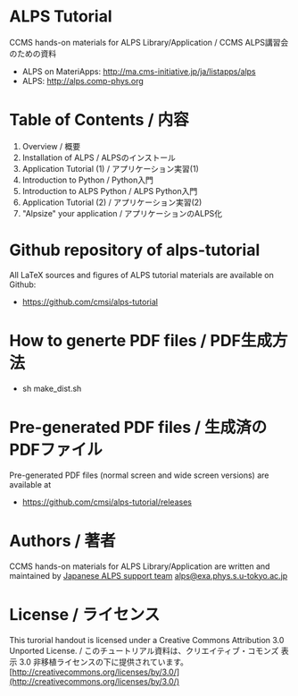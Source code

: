 ALPS Tutorial
=============

CCMS hands-on materials for ALPS Library/Application / CCMS ALPS講習会のための資料

* ALPS on MateriApps: http://ma.cms-initiative.jp/ja/listapps/alps
* ALPS: http://alps.comp-phys.org

Table of Contents / 内容
============================

1. Overview / 概要
2. Installation of ALPS / ALPSのインストール
3. Application Tutorial (1) / アプリケーション実習(1)
4. Introduction to Python / Python入門
5. Introduction to ALPS Python / ALPS Python入門
6. Application Tutorial (2) / アプリケーション実習(2)
7. "Alpsize" your application / アプリケーションのALPS化

Github repository of alps-tutorial
===================================

All LaTeX sources and figures of ALPS tutorial materials are available on Github:

* https://github.com/cmsi/alps-tutorial

How to generte PDF files / PDF生成方法
==============================================

* sh make_dist.sh

Pre-generated PDF files / 生成済のPDFファイル
======================================================

Pre-generated PDF files (normal screen and wide screen versions) are available at

* https://github.com/cmsi/alps-tutorial/releases

Authors / 著者
====================

CCMS hands-on materials for ALPS Library/Application are written and maintained by [Japanese ALPS support team](https://github.com/cmsi/alps-tutorial/graphs/contributors?type=a) <alps@exa.phys.s.u-tokyo.ac.jp>

License / ライセンス
==========================

This turorial handout is licensed under a Creative Commons Attribution 3.0 Unported License. / このチュートリアル資料は、クリエイティブ・コモンズ 表示 3.0 非移植ライセンスの下に提供されています。 [http://creativecommons.org/licenses/by/3.0/](http://creativecommons.org/licenses/by/3.0/)
